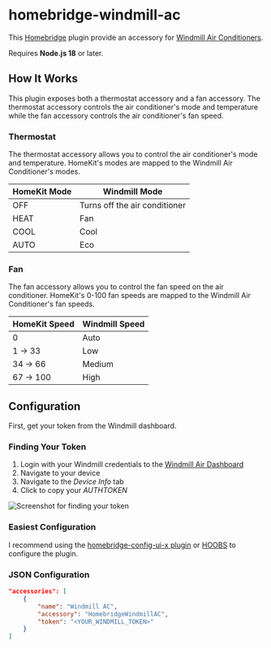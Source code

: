 # homebridge-windmill-ac
This [Homebridge](https://homebridge.io/) plugin provide an accessory for [Windmill Air Conditioners](https://windmillair.com/).

Requires **Node.js 18** or later.

## How It Works
This plugin exposes both a thermostat accessory and a fan accessory. The thermostat accessory controls the air conditioner's mode and temperature while the fan accessory controls the air conditioner's fan speed.

### Thermostat
The thermostat accessory allows you to control the air conditioner's mode and temperature. HomeKit's modes are mapped to the Windmill Air Conditioner's modes.

| HomeKit Mode | Windmill Mode                 |
|--------------|-------------------------------|
| OFF          | Turns off the air conditioner |
| HEAT         | Fan                           |
| COOL         | Cool                          |
| AUTO         | Eco                           |

### Fan
The fan accessory allows you to control the fan speed on the air conditioner. HomeKit's 0-100 fan speeds are mapped to the Windmill Air Conditioner's fan speeds.

| HomeKit Speed | Windmill Speed |
|---------------|----------------|
| 0             | Auto           |
| 1 -> 33       | Low            |
| 34 -> 66      | Medium         |
| 67 -> 100     | High           |

## Configuration
First, get your token from the Windmill dashboard.

### Finding Your Token

1. Login with your Windmill credentials to the [Windmill Air Dashboard](https://dashboard.windmillair.com/)
2. Navigate to your device
3. Navigate to the *Device Info* tab
4. Click to copy your *AUTHTOKEN*

![Screenshot for finding your token](docs/windmill-auth-token.png)

### Easiest Configuration
I recommend using the [homebridge-config-ui-x plugin](https://github.com/homebridge/homebridge-config-ui-x) or [HOOBS](https://hoobs.com/) to configure the plugin.

### JSON Configuration
```json
"accessories": [
    {
        "name": "Windmill AC",
        "accessory": "HomebridgeWindmillAC",
        "token": "<YOUR_WINDMILL_TOKEN>"
    }
]
```
